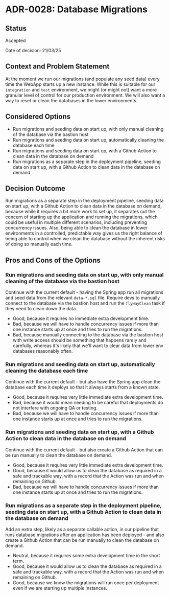 # ADR-0028: Database Migrations

## Status

Accepted

Date of decision: 21/03/25

## Context and Problem Statement

At the moment we run our migrations (and populate any seed data) every time the WebApp starts up a new instance. While this is suitable for our `integration` and `test` environment, we might (or might not) want a more granular level of control for our production environment. We will also want a way to reset or clean the databases in the lower environments.

## Considered Options

* Run migrations and seeding data on start up, with only manual cleaning of the database via the bastion host
* Run migrations and seeding data on start up, automatically cleaning the database each time
* Run migrations and seeding data on start up, with a Github Action to clean data in the database on demand
* Run migrations as a separate step in the deployment pipeline, seeding data on start up, with a Github Action to clean data in the database on demand

## Decision Outcome

Run migrations as a separate step in the deployment pipeline, seeding data on start up, with a Github Action to clean data in the database on demand, because while it requires a bit more work to set up, it separates out the concern of starting up the application and running the migrations, which could be useful in multiple different scenarios, including preventing concurrency issues. Also, being able to clean the database in lower environments in a controlled, predictable way gives us the right balance of being able to control when we clean the database without the inherent risks of doing so manually each time.

## Pros and Cons of the Options

### Run migrations and seeding data on start up, with only manual cleaning of the database via the bastion host

Continue with the current default - having the Spring app run all migrations and seed data from the relevant `data-*.sql` file. Require devs to manually connect to the database via the bastion host and run the `flywayClean` task if they need to clean down the data. 

* Good, because it requires no immediate extra development time.
* Bad, because we will have to handle concurrency issues if more than one instance starts up at once and tries to run the migrations.
* Bad, because manually connecting to the database via the bastion host with write access should be something that happens rarely and carefully, whereas it's likely that we'll want to clear data from lower env databases reasonably often.

### Run migrations and seeding data on start up, automatically cleaning the database each time

Continue with the current default - but also have the Spring app clean the database each time it deploys so that it always starts from a known state.

* Good, because it requires very little immediate extra development time.
* Bad, because it would mean needing to be careful that deployments do not interfere with ongoing QA or testing.
* Bad, because we will have to handle concurrency issues if more than one instance starts up at once and tries to run the migrations.

### Run migrations and seeding data on start up, with a Github Action to clean data in the database on demand

Continue with the current default - but also create a Github Action that can be run manually to clean the database on demand.

* Good, because it requires very little immediate extra development time.
* Good, because it would allow us to clean the database as required in a safe and trackable way, with a record that the Action was run and when remaining on Github.
* Bad, because we will have to handle concurrency issues if more than one instance starts up at once and tries to run the migrations.

### Run migrations as a separate step in the deployment pipeline, seeding data on start up, with a Github Action to clean data in the database on demand

Add an extra step, likely as a separate callable action, in our pipeline that runs database migrations after an application has been deployed - and also create a Github Action that can be run manually to clean the database on demand.

* Neutral, because it requires some extra development time in the short term.
* Good, because it would allow us to clean the database as required in a safe and trackable way, with a record that the Action was run and when remaining on Github.
* Good, because we know the migrations will run once per deployment even if we are starting up multiple instances.

